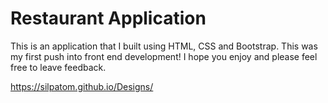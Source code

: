 # Restaurant Application

This is an application that I built using HTML, CSS and Bootstrap. This was my first push into front end development! 
I hope you enjoy and please feel free to leave feedback.

https://silpatom.github.io/Designs/
